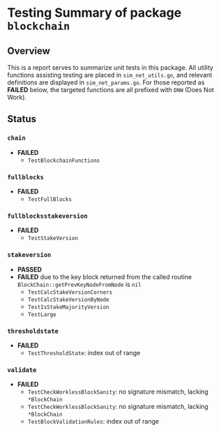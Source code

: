 # Testing Summary of package `blockchain`

## Overview   
This is a report serves to summarize unit tests in this package. All utility functions assisting testing are placed in `sim_net_utils.go`, and relevant definitions are displayed in `sim_net_params.go`. For those reported as **FAILED** below, the targeted functions are all prefixed with `DNW` (Does Not Work).  

## Status  
### `chain`   
+ **FAILED**   
  - `TestBlockchainFunctions`  

### `fullblocks`   
+ **FAILED**  
  - `TestFullBlocks`   

### `fullblocksstakeversion`  
+ **FAILED**  
  - `TestStakeVersion`  

### `stakeversion`
+ **PASSED**    
+ **FAILED** due to the key block returned from the called routine `BlockChain::getPrevKeyNodeFromNode` is `nil`   
  - `TestCalcStakeVersionCorners`   
  - `TestCalcStakeVersionByNode`   
  - `TestIsStakeMajorityVersion`   
  - `TestLarge`  

### `thresholdstate`   
+ **FAILED**  
  - `TestThresholdState`: index out of range     

### `validate`  
+ **FAILED**   
  - `TestCheckWorklessBlockSanity`: no signature mismatch, lacking `*BlockChain`  
  - `TestCheckWorklessBlockSanity`: no signature mismatch, lacking `*BlockChain`     
  - `TestBlockValidationRules`: index out of range
